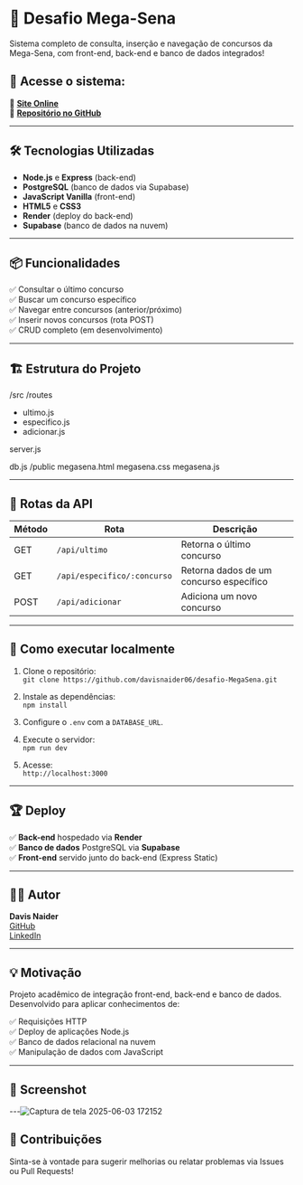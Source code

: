 # 🎯 Desafio Mega-Sena

Sistema completo de consulta, inserção e navegação de concursos da Mega-Sena, com front-end, back-end e banco de dados integrados!

## 🚀 Acesse o sistema:

🔗 **[Site Online](https://megasena-backend.onrender.com/)**  
🔗 **[Repositório no GitHub](https://github.com/davisnaider06/desafio-MegaSena.git)**

---

## 🛠️ Tecnologias Utilizadas

- **Node.js** e **Express** (back-end)
- **PostgreSQL** (banco de dados via Supabase)
- **JavaScript Vanilla** (front-end)
- **HTML5** e **CSS3**
- **Render** (deploy do back-end)
- **Supabase** (banco de dados na nuvem)

---

## 📦 Funcionalidades

✅ Consultar o último concurso  
✅ Buscar um concurso específico  
✅ Navegar entre concursos (anterior/próximo)  
✅ Inserir novos concursos (rota POST)  
✅ CRUD completo (em desenvolvimento)  

---

## 🏗️ Estrutura do Projeto

/src
/routes
- ultimo.js
- especifico.js
- adicionar.js

server.js

db.js
/public
megasena.html
megasena.css
megasena.js


---

## 🔗 Rotas da API

| Método | Rota                        | Descrição                               |
|-------- |---------------------------  |---------------------------------------- |
| GET     | `/api/ultimo`               | Retorna o último concurso               |
| GET     | `/api/especifico/:concurso` | Retorna dados de um concurso específico |
| POST    | `/api/adicionar`            | Adiciona um novo concurso               |

---

## 🚀 Como executar localmente

1. Clone o repositório:  
   `git clone https://github.com/davisnaider06/desafio-MegaSena.git`

2. Instale as dependências:  
   `npm install`

3. Configure o `.env` com a `DATABASE_URL`.

4. Execute o servidor:  
   `npm run dev`

5. Acesse:  
   `http://localhost:3000`

---

## 🏆 Deploy

✅ **Back-end** hospedado via **Render**  
✅ **Banco de dados** PostgreSQL via **Supabase**  
✅ **Front-end** servido junto do back-end (Express Static)

---

## 🙋‍♂️ Autor

**Davis Naider**  
[GitHub](https://github.com/davisnaider06)  
[LinkedIn](https://www.linkedin.com/in/...)

---

## 💡 Motivação

Projeto acadêmico de integração front-end, back-end e banco de dados.  
Desenvolvido para aplicar conhecimentos de:

✅ Requisições HTTP  
✅ Deploy de aplicações Node.js  
✅ Banco de dados relacional na nuvem  
✅ Manipulação de dados com JavaScript

---

## 📸 Screenshot

---![Captura de tela 2025-06-03 172152](https://github.com/user-attachments/assets/346aab8b-50e0-4131-a83a-a88b27c180de)


## 🤝 Contribuições

Sinta-se à vontade para sugerir melhorias ou relatar problemas via Issues ou Pull Requests!
